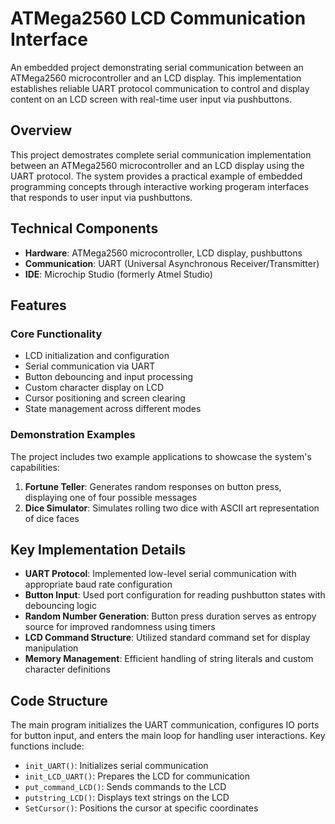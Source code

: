 # ATMega2560 LCD Communication Interface
An embedded project demonstrating serial communication between an ATMega2560 microcontroller and an LCD display. This implementation establishes reliable UART protocol communication to control and display content on an LCD screen with real-time user input via pushbuttons.

## Overview
This project demostrates complete serial communication implementation between an ATMega2560 microcontroller and an LCD display using the UART protocol. The system provides a practical example of embedded programming concepts through interactive working progeram interfaces that responds to user input via pushbuttons.

## Technical Components
- **Hardware**: ATMega2560 microcontroller, LCD display, pushbuttons
- **Communication**: UART (Universal Asynchronous Receiver/Transmitter)
- **IDE**: Microchip Studio (formerly Atmel Studio)

## Features

### Core Functionality
- LCD initialization and configuration
- Serial communication via UART
- Button debouncing and input processing
- Custom character display on LCD
- Cursor positioning and screen clearing
- State management across different modes

### Demonstration Examples
The project includes two example applications to showcase the system's capabilities:
1. **Fortune Teller**: Generates random responses on button press, displaying one of four possible messages
2. **Dice Simulator**: Simulates rolling two dice with ASCII art representation of dice faces

## Key Implementation Details

- **UART Protocol**: Implemented low-level serial communication with appropriate baud rate configuration
- **Button Input**: Used port configuration for reading pushbutton states with debouncing logic
- **Random Number Generation**: Button press duration serves as entropy source for improved randomness using timers
- **LCD Command Structure**: Utilized standard command set for display manipulation
- **Memory Management**: Efficient handling of string literals and custom character definitions

## Code Structure

The main program initializes the UART communication, configures IO ports for button input, and enters the main loop for handling user interactions. Key functions include:

- `init_UART()`: Initializes serial communication
- `init_LCD_UART()`: Prepares the LCD for communication
- `put_command_LCD()`: Sends commands to the LCD
- `putstring_LCD()`: Displays text strings on the LCD
- `SetCursor()`: Positions the cursor at specific coordinates
